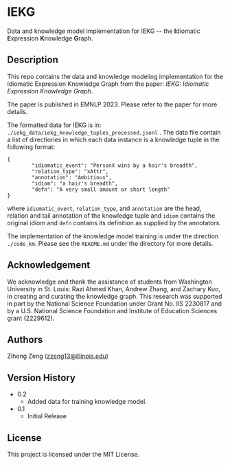 # IEKG  
  
Data and knowledge model implementation for IEKG -- the **I**diomatic **E**xpression **K**nowledge **G**raph. 
  
  
## Description  
  
This repo contains the data and knowledge modeling implementation for the Idiomatic Expression Knowledge Graph from the paper: *IEKG: Idiomatic Expression Knowledge Graph*.  
  
The paper is published in EMNLP 2023. Please refer to the paper for more details.  
  
The formatted data for IEKG is in: `./iekg_data/iekg_knowledge_tuples_processed.jsonl` . The data file contain a list of directiories in which each data instance is a knowledge tuple in the following format: 
```
{
        "idiomatic_event": "PersonX wins by a hair's breadth",
        "relation_type": "xAttr",
        "annotation": "Ambitious",
        "idiom": "a hair's breadth",
        "defn": "A very small amount or short length"
}
```
where `idiomatic_event`, `relation_type`, and `annotation` are the head, relation and tail annotation of the knowledge tuple and `idiom` contains the original idiom and `defn` contains its definition as supplied by the annotators.

The implementation of the knowledge model training is under the direction `./code_km`. Please see the `README.md` under the directory for more details. 

## Acknowledgement

We acknowledge and thank the assistance of students from Washington University in St. Louis: Razi Ahmed Khan, Andrew Zhang, and Zachary Kuo, in creating and curating the knowledge graph. This research was supported in part by the National Science Foundation under Grant No. IIS 2230817 and by a U.S. National Science Foundation and Institute of Education Sciences grant (2229612). 


## Authors  
   
Ziheng Zeng (zzeng13@illinois.edu)  
  
## Version History  
  
* 0.2  
    * Added data for training knowledge model. 
* 0.1  
  * Initial Release  
  
## License  
  
This project is licensed under the MIT License.
